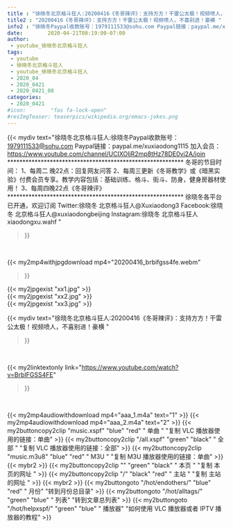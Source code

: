 ```yaml
---
title : "徐晓冬北京格斗狂人:20200416《冬哥辣评》：支持方方！干雷公太极！视频喷人，不喜别进！豪横 "
title2 : "20200416《冬哥辣评》：支持方方！干雷公太极！视频喷人，不喜别进！豪横 "
info2 : "徐晓冬Paypal收款账号：1979111533@sohu.com Paypal链接：paypal.me/xuxiaodong1115 加入会员：https://www.youtube.com/channel/UCIXOIjR2mp8tHz78DE0vj2A/join ********************************************************** 冬哥的节目时间： 1、每周二 晚22点：回复网友问答 2、每周三更新《冬哥教学》或《暗黑实验》付费会员专享。教学内容包括：基础训练、格斗、街斗、防身，健身房器材使用！ 3、每周四晚22点《冬哥辣评》 ********************************************************** 徐晓冬各平台已开通，欢迎订阅 Twitter:徐晓冬 北京格斗狂人@Xuxiaodong3 Facebook:徐晓冬 北京格斗狂人@xuxiaodongbeijing Instagram:徐晓冬 北京格斗狂人 xiaodongxu.wahf "
date:        2020-04-21T08:19:00-07:00
author:
 - youtube_徐晓冬北京格斗狂人
tags:
 - youtube
 - 徐晓冬北京格斗狂人
 - youtube_徐晓冬北京格斗狂人
 - 2020_04
 - 2020_0421
 - 2020_0421_08
categories:
 - 2020_0421
#icon:        "fas fa-lock-open"
#resImgTeaser: teaserpics/wikipedia.org/emacs-jokes.png
---
```


{{< mydiv text="徐晓冬北京格斗狂人:徐晓冬Paypal收款账号：1979111533@sohu.com Paypal链接：paypal.me/xuxiaodong1115 加入会员：https://www.youtube.com/channel/UCIXOIjR2mp8tHz78DE0vj2A/join ********************************************************** 冬哥的节目时间： 1、每周二 晚22点：回复网友问答 2、每周三更新《冬哥教学》或《暗黑实验》付费会员专享。教学内容包括：基础训练、格斗、街斗、防身，健身房器材使用！ 3、每周四晚22点《冬哥辣评》 ********************************************************** 徐晓冬各平台已开通，欢迎订阅 Twitter:徐晓冬 北京格斗狂人@Xuxiaodong3 Facebook:徐晓冬 北京格斗狂人@xuxiaodongbeijing Instagram:徐晓冬 北京格斗狂人 xiaodongxu.wahf "
>}}
<br>


{{< my2mp4withjpgdownload mp4="20200416_brbifgss4fe.webm"
>}}

{{< my2jpgexist "xx1.jpg" >}}<br>
{{< my2jpgexist "xx2.jpg" >}}<br>
{{< my2jpgexist "xx3.jpg" >}}<br>



{{< mydiv text="徐晓冬北京格斗狂人:20200416《冬哥辣评》：支持方方！干雷公太极！视频喷人，不喜别进！豪横 "
>}}
<br>

{{< my2linktextonly link="https://www.youtube.com/watch?v=BrbIFGSS4FE"
>}}


<br>

{{< my2mp4audiowithdownload mp4="aaa_1.m4a"    text="1" >}}
{{< my2mp4audiowithdownload mp4="aaa_2.m4a"    text="2" >}}
{{< my2buttoncopy2clip "music.xspf"        "blue"   "red"    " 单曲 "  "复制 VLC 播放器使用的链接：单曲" >}} {{< my2buttoncopy2clip "/all.xspf"         "green"  "black"  " 全部 "  "复制 VLC 播放器使用的链接：全部" >}} {{< my2buttoncopy2clip "music.m3u8"        "blue"   "red"    " M3U  "    "复制 M3U 播放器使用的链接：单曲" >}} {{< mybr2 >}} {{< my2buttoncopy2clip ""                  "green"  "black"  " 本页 "    "复制 本页的网址 " >}} {{< my2buttoncopy2clip "/"                 "black"  "red"    " 主站 "    "复制 主站的网址 " >}} {{< mybr2 >}} {{< my2buttongoto      "/hot/endothers/"   "blue"   "red"    " 月份"   "转到月份总目录" >}} {{< my2buttongoto      "/hot/alltags/"     "green"  "blue"   " 列表"   "转到文章总列表" >}} {{< my2buttongoto      "/hot/helpxspf/"    "green"  "blue"   " 播放器" "如何使用 VLC 播放器或者 IPTV 播放器的教程" >}} 

